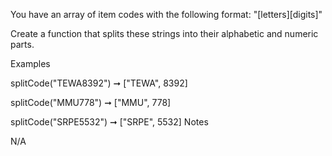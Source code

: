 You have an array of item codes with the following format: "[letters][digits]"

Create a function that splits these strings into their alphabetic and numeric parts.

Examples

splitCode("TEWA8392") ➞ ["TEWA", 8392]

splitCode("MMU778") ➞ ["MMU", 778]

splitCode("SRPE5532") ➞ ["SRPE", 5532]
Notes

N/A
